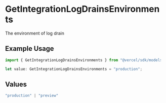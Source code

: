 # GetIntegrationLogDrainsEnvironments

The environment of log drain

## Example Usage

```typescript
import { GetIntegrationLogDrainsEnvironments } from "@vercel/sdk/models/getintegrationlogdrainsop.js";

let value: GetIntegrationLogDrainsEnvironments = "production";
```

## Values

```typescript
"production" | "preview"
```